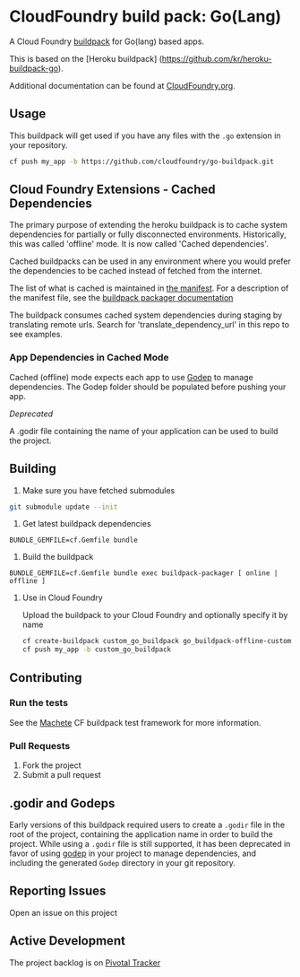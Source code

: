 # CloudFoundry build pack: Go(Lang)

A Cloud Foundry [buildpack](http://docs.cloudfoundry.org/buildpacks/) for Go(lang) based apps.

This is based on the [Heroku buildpack] (https://github.com/kr/heroku-buildpack-go).

Additional documentation can be found at [CloudFoundry.org](http://docs.cloudfoundry.org/buildpacks/).

## Usage

This buildpack will get used if you have any files with the `.go` extension in your repository.

```bash
cf push my_app -b https://github.com/cloudfoundry/go-buildpack.git
```

## Cloud Foundry Extensions - Cached Dependencies

The primary purpose of extending the heroku buildpack is to cache system dependencies for partially or fully disconnected environments.
Historically, this was called 'offline' mode.
It is now called 'Cached dependencies'.

Cached buildpacks can be used in any environment where you would prefer the dependencies to be cached instead of fetched from the internet.

The list of what is cached is maintained in [the manifest](manifest.yml). For a description of the manifest file, see the [buildpack packager documentation](https://github.com/cf-buildpacks/buildpack-packager/blob/master/README.md#manifest)

The buildpack consumes cached system dependencies during staging by translating remote urls. Search for 'translate_dependency_url' in this repo to see examples.

### App Dependencies in Cached Mode
Cached (offline) mode expects each app to use [Godep](https://github.com/tools/godep) to manage dependencies. The Godep folder should be populated before pushing your app.

_Deprecated_

A .godir file containing the name of your application can be used to build the project.

## Building

1. Make sure you have fetched submodules

  ```bash
  git submodule update --init
  ```

1. Get latest buildpack dependencies
  ```shell
  BUNDLE_GEMFILE=cf.Gemfile bundle
  ```

1. Build the buildpack

  ```shell
  BUNDLE_GEMFILE=cf.Gemfile bundle exec buildpack-packager [ online | offline ]
  ```
    
1. Use in Cloud Foundry

    Upload the buildpack to your Cloud Foundry and optionally specify it by name
        
    ```bash
    cf create-buildpack custom_go_buildpack go_buildpack-offline-custom.zip 1
    cf push my_app -b custom_go_buildpack
    ```  

## Contributing

### Run the tests

See the [Machete](https://github.com/cf-buildpacks/machete) CF buildpack test framework for more information.


### Pull Requests

1. Fork the project
1. Submit a pull request

## .godir and Godeps

Early versions of this buildpack required users to
create a `.godir` file in the root of the project,
containing the application name in order to build the
project. While using a `.godir` file is still supported,
it has been deprecated in favor of using
[godep](https://github.com/kr/godep) in your project to
manage dependencies, and including the generated `Godep`
directory in your git repository.

## Reporting Issues

Open an issue on this project

## Active Development

The project backlog is on [Pivotal Tracker](https://www.pivotaltracker.com/projects/1042066)
